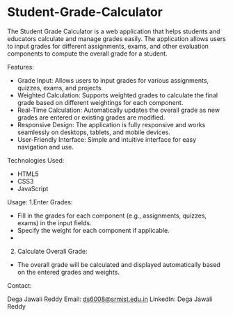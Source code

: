 # Student-Grade-Calculator

The Student Grade Calculator is a web application that helps students and educators calculate and manage grades easily. The application allows users to input grades for different assignments, exams, and other evaluation components to compute the overall grade for a student.

Features:

* Grade Input: Allows users to input grades for various assignments, quizzes, exams, and projects.
* Weighted Calculation: Supports weighted grades to calculate the final grade based on different weightings for each component.
* Real-Time Calculation: Automatically updates the overall grade as new grades are entered or existing grades are modified.
* Responsive Design: The application is fully responsive and works seamlessly on desktops, tablets, and mobile devices.
* User-Friendly Interface: Simple and intuitive interface for easy navigation and use.

Technologies Used:
* HTML5
* CSS3
* JavaScript

Usage:
1.Enter Grades:

* Fill in the grades for each component (e.g., assignments, quizzes, exams) in the input fields.
* Specify the weight for each component if applicable.
* 
2. Calculate Overall Grade:

* The overall grade will be calculated and displayed automatically based on the entered grades and weights.

Contact:

Dega Jawali Reddy
Email: ds6008@srmist.edu.in
LinkedIn: Dega Jawali Reddy
